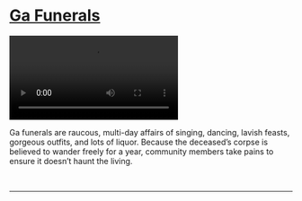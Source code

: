# [Ga Funerals](http://artsmia.github.io/griot/#/stories/394)

<video src='http://cdn.dx.artsmia.org/videos/GhanaCoffinMaker.mp4'></video>

<p>Ga funerals are raucous, multi-day affairs of singing, dancing, lavish feasts, gorgeous outfits, and lots of liquor. Because the deceased’s corpse is believed to wander freely for a year, community members take pains to ensure it doesn’t haunt the living.</p><p> </p>

---
